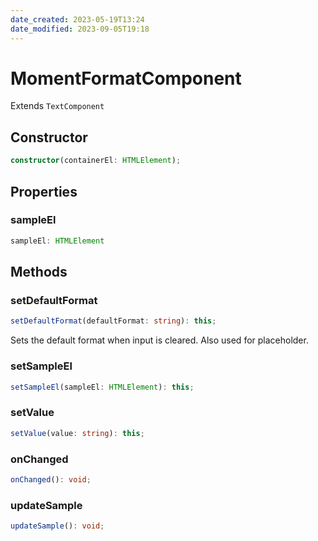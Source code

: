 ```yaml
---
date_created: 2023-05-19T13:24
date_modified: 2023-09-05T19:18
---
```

# MomentFormatComponent

Extends `TextComponent`

## Constructor

```ts
constructor(containerEl: HTMLElement);
```

## Properties

### sampleEl

```ts
sampleEl: HTMLElement
```

## Methods

### setDefaultFormat

```ts
setDefaultFormat(defaultFormat: string): this;
```

Sets the default format when input is cleared. Also used for placeholder.

### setSampleEl

```ts
setSampleEl(sampleEl: HTMLElement): this;
```

### setValue

```ts
setValue(value: string): this;
```

### onChanged

```ts
onChanged(): void;
```

### updateSample

```ts
updateSample(): void;
```
